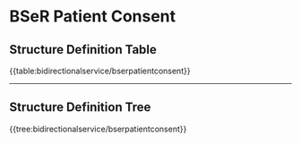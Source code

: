 # **BSeR Patient Consent**

## Structure Definition Table

{{table:bidirectionalservice/bserpatientconsent}}

---
## Structure Definition Tree

{{tree:bidirectionalservice/bserpatientconsent}}